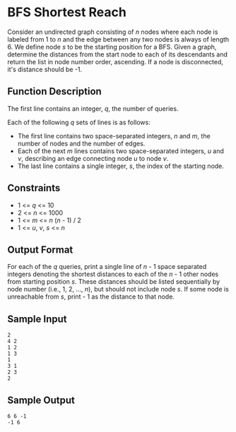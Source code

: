 # BFS Shortest Reach

Consider an undirected graph consisting of _n_ nodes where each node is labeled
from 1 to _n_ and the edge between any two nodes is always of length 6. We define
node _s_ to be the starting position for a BFS. Given a graph, determine the distances
from the start node to each of its descendants and return the list in node number order,
ascending. If a node is disconnected, it's distance should be -1.

## Function Description

The first line contains an integer, _q_, the number of queries.

Each of the following _q_ sets of lines is as follows:
- The first line contains two space-separated integers, _n_ and _m_, the number of nodes and the number of edges.
- Each of the next _m_ lines contains two space-separated integers, _u_ and _v_, describing an edge connecting node _u_ to node _v_.
- The last line contains a single integer, _s_, the index of the starting node.

## Constraints

- 1 <= _q_ <= 10
- 2 <= _n_ <= 1000
- 1 <= _m_ <= _n_ (_n_ - 1) / 2
- 1 <= _u_, _v_, _s_ <= _n_

## Output Format

For each of the _q_ queries, print a single line of _n_ - 1 space separated integers denoting the
shortest distances to each of the _n_ - 1 other nodes from starting position _s_. These distances
should be listed sequentially by node number (i.e., 1, 2, ..., _n_), but should not include node _s_.
If some node is unreachable from _s_, print - 1 as the distance to that node.

## Sample Input

```
2
4 2
1 2
1 3
1
3 1
2 3
2
```

## Sample Output

```
6 6 -1
-1 6
```

